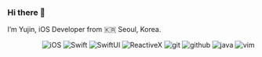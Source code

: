 <!-- introduce -->
### Hi there 👋

I’m Yujin, iOS Developer from 🇰🇷 Seoul, Korea.

<!--stack-->
<div align=right>
 <p>
  <img alt="iOS" src="https://img.shields.io/badge/-iOS-000000?style=flat-square&logo=iOS&logoColor=white" />
  <img alt="Swift" src="https://img.shields.io/badge/-Swift-F05138?style=flat-square&logo=swift&logoColor=white" />
  <img alt="SwiftUI" src="https://img.shields.io/badge/-SwiftUI-0185FF?style=flat-square&logo=swift&logoColor=white" />
  <img alt="ReactiveX" src="https://img.shields.io/badge/-RxSwift-B7178C?style=flat-square&logo=reactivex&logoColor=white" />
  
  <img alt="git" src="https://img.shields.io/badge/-Git-F05032?style=flat-square&logo=git&logoColor=white" />
  <img alt="github" src="https://img.shields.io/badge/-GitHub-181717?style=flat-square&logoGitHub&logoColor=white" />
  <img alt="java" src="https://img.shields.io/badge/-Java-007396?style=flat-square&logo=JAVA&logoColor=white" />
  <img alt="vim" src="https://img.shields.io/badge/-Vim-019733?style=flat-square&logo=Vim&logoColor=white" />

 </p>
</div>


  <!--
**eujin811/eujin811** is a ✨ _special_ ✨ repository because its `README.md` (this file) appears on your GitHub profile.

Here are some ideas to get you started:

- 🔭 I’m currently working on ...
- 🌱 I’m currently learning ...
- 👯 I’m looking to collaborate on ...
- 🤔 I’m looking for help with ...
- 💬 Ask me about ...
- 📫 How to reach me: ...
- 😄 Pronouns: ...
- ⚡ Fun fact: ...
-->
